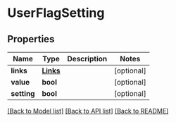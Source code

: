 # UserFlagSetting

## Properties
Name | Type | Description | Notes
------------ | ------------- | ------------- | -------------
**links** | [**Links**](Links.md) |  | [optional] 
**value** | **bool** |  | [optional] 
**setting** | **bool** |  | [optional] 

[[Back to Model list]](../README.md#documentation-for-models) [[Back to API list]](../README.md#documentation-for-api-endpoints) [[Back to README]](../README.md)


